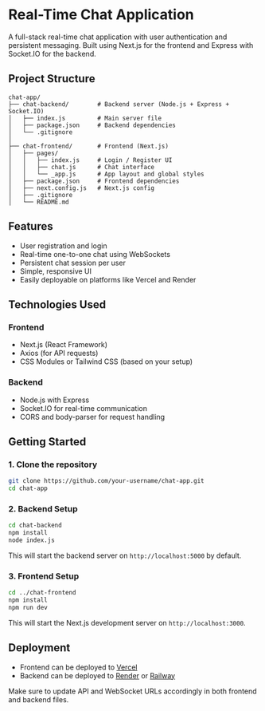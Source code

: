 # Real-Time Chat Application

A full-stack real-time chat application with user authentication and persistent messaging. Built using Next.js for the frontend and Express with Socket.IO for the backend.

## Project Structure

```
chat-app/
├── chat-backend/        # Backend server (Node.js + Express + Socket.IO)
│   ├── index.js         # Main server file
│   ├── package.json     # Backend dependencies
│   └── .gitignore
│
├── chat-frontend/       # Frontend (Next.js)
│   ├── pages/
│   │   ├── index.js     # Login / Register UI
│   │   ├── chat.js      # Chat interface
│   │   └── _app.js      # App layout and global styles
│   ├── package.json     # Frontend dependencies
│   ├── next.config.js   # Next.js config
│   ├── .gitignore
│   └── README.md
```

## Features

- User registration and login  
- Real-time one-to-one chat using WebSockets  
- Persistent chat session per user  
- Simple, responsive UI  
- Easily deployable on platforms like Vercel and Render  

## Technologies Used

### Frontend

- Next.js (React Framework)  
- Axios (for API requests)  
- CSS Modules or Tailwind CSS (based on your setup)  

### Backend

- Node.js with Express  
- Socket.IO for real-time communication  
- CORS and body-parser for request handling  

## Getting Started

### 1. Clone the repository

```bash
git clone https://github.com/your-username/chat-app.git
cd chat-app
```

### 2. Backend Setup

```bash
cd chat-backend
npm install
node index.js
```

This will start the backend server on `http://localhost:5000` by default.

### 3. Frontend Setup

```bash
cd ../chat-frontend
npm install
npm run dev
```

This will start the Next.js development server on `http://localhost:3000`.

## Deployment

- Frontend can be deployed to [Vercel](https://vercel.com/)  
- Backend can be deployed to [Render](https://render.com/) or [Railway](https://railway.app/)  

Make sure to update API and WebSocket URLs accordingly in both frontend and backend files.
